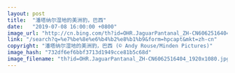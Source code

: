 ```yaml
---
layout: post
title:  "潘塔纳尔湿地的美洲豹，巴西"
date:   "2019-07-08 16:00:00 +0800"
image_url: "http://cn.bing.com/th?id=OHR.JaguarPantanal_ZH-CN6062516404_1920x1080.jpg&rf=LaDigue_1920x1080.jpg&pid=hp"
link: "/search?q=%e7%be%8e%e6%b4%b2%e8%b1%b9&form=hpcapt&mkt=zh-cn"
copyright: "潘塔纳尔湿地的美洲豹，巴西 (© Andy Rouse/Minden Pictures)"
image_hash: "732df6ef6bbf3713d1949cce81b5c68d"
image_filename: "th?id=OHR.JaguarPantanal_ZH-CN6062516404_1920x1080.jpg&rf=LaDigue_1920x1080.jpg&pid=hp"
---
```

